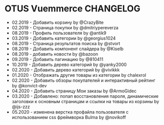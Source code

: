 # OTUS Vuemmerce CHANGELOG

 - 02.2019 - Добавить корзину by @CrazyBite
 - 02.2019 - Страница покупки by @dmitriypereverza
 - 08.2019 - Профиль пользователя by @antik9
 - 03.2019 - Добавить категории by @georgius1024
 - 08.2019 - Страница результатов поиска by @stvort
 - 08.2019 - Добавить компонент слайдера by @Kiselb
 - 08.2019 - добавить новости by @bazoon
 - 09.2019 - Добавить пагинацию by @810411
 - 10.2019 - Добавить дерево категорий by @yanky2000
 - 02.2020 - Добавить дерево категорий by @vivikkk
 - 01.2020 - Отображать другие товары из категории by chalexrol
 - 02.2020 - Добавить обзоры покупателей и интерактивный рейтинг by @konvict-dev
 - 04.2020 - Добавить страницу Мои заказы by @ArmoGidec
 - 03.2020 - Добавлено: попап восстановления пароля, динамические заголовки к основным страницам и ссылки на товары из корзины by @ijs-zzz
 - 05.2020 - изменена верстка профайла пользователя с использованием css фреймворка Bulma by @novikoff  
